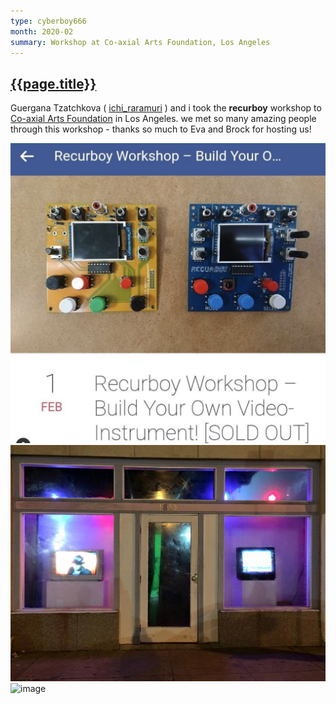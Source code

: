 ```yaml
---
type: cyberboy666
month: 2020-02
summary: Workshop at Co-axial Arts Foundation, Los Angeles
---
```


## [ {{page.title}} ]({{page.url}})

Guergana Tzatchkova ( [ichi_raramuri](https://www.instagram.com/ichi_raramuri/) ) and i took the __recurboy__ workshop to [Co-axial Arts Foundation](https://coaxialarts.org/) in Los Angeles. we met so many amazing people through this workshop - thanks so much to Eva and Brock for hosting us!

![image](/images/cyberboy666/coaxial.png)
![image](/images/cyberboy666/coaxial4.jpeg)
![image](/images/cyberboy666/coaxial5.jpeg)



